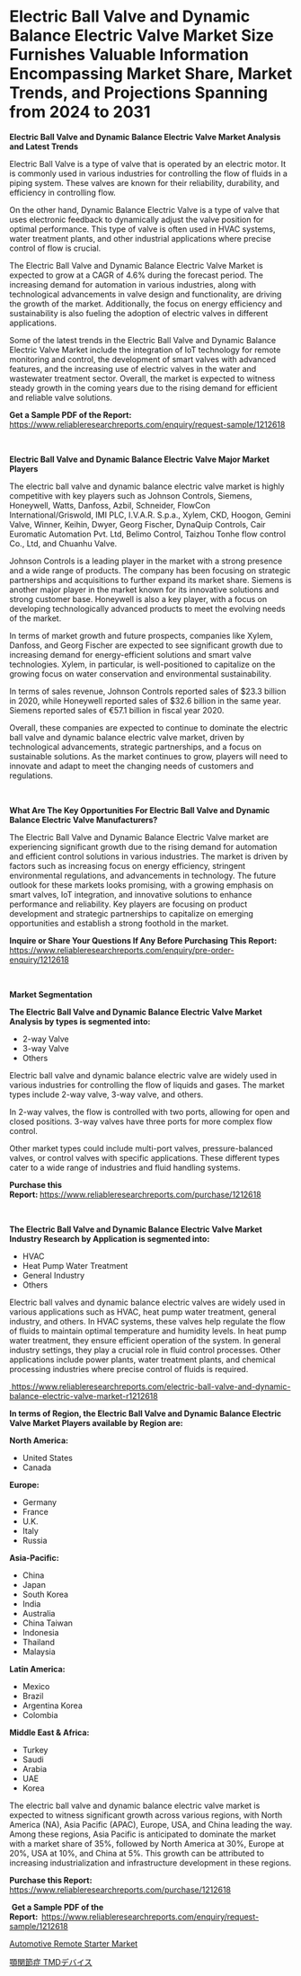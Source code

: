 <p><h1>Electric Ball Valve and Dynamic Balance Electric Valve Market Size Furnishes Valuable Information Encompassing Market Share, Market Trends, and Projections Spanning from 2024 to 2031</h1></p><p><strong>Electric Ball Valve and Dynamic Balance Electric Valve Market Analysis and Latest Trends</strong></p>
<p><p>Electric Ball Valve is a type of valve that is operated by an electric motor. It is commonly used in various industries for controlling the flow of fluids in a piping system. These valves are known for their reliability, durability, and efficiency in controlling flow.</p><p>On the other hand, Dynamic Balance Electric Valve is a type of valve that uses electronic feedback to dynamically adjust the valve position for optimal performance. This type of valve is often used in HVAC systems, water treatment plants, and other industrial applications where precise control of flow is crucial.</p><p>The Electric Ball Valve and Dynamic Balance Electric Valve Market is expected to grow at a CAGR of 4.6% during the forecast period. The increasing demand for automation in various industries, along with technological advancements in valve design and functionality, are driving the growth of the market. Additionally, the focus on energy efficiency and sustainability is also fueling the adoption of electric valves in different applications.</p><p>Some of the latest trends in the Electric Ball Valve and Dynamic Balance Electric Valve Market include the integration of IoT technology for remote monitoring and control, the development of smart valves with advanced features, and the increasing use of electric valves in the water and wastewater treatment sector. Overall, the market is expected to witness steady growth in the coming years due to the rising demand for efficient and reliable valve solutions.</p></p>
<p><strong>Get a Sample PDF of the Report:&nbsp;</strong> <a href="https://www.reliableresearchreports.com/enquiry/request-sample/1212618">https://www.reliableresearchreports.com/enquiry/request-sample/1212618</a></p>
<p>&nbsp;</p>
<p><strong>Electric Ball Valve and Dynamic Balance Electric Valve Major Market Players</strong></p>
<p><p>The electric ball valve and dynamic balance electric valve market is highly competitive with key players such as Johnson Controls, Siemens, Honeywell, Watts, Danfoss, Azbil, Schneider, FlowCon International/Griswold, IMI PLC, I.V.A.R. S.p.a., Xylem, CKD, Hoogon, Gemini Valve, Winner, Keihin, Dwyer, Georg Fischer, DynaQuip Controls, Cair Euromatic Automation Pvt. Ltd, Belimo Control, Taizhou Tonhe flow control Co., Ltd, and Chuanhu Valve.</p><p>Johnson Controls is a leading player in the market with a strong presence and a wide range of products. The company has been focusing on strategic partnerships and acquisitions to further expand its market share. Siemens is another major player in the market known for its innovative solutions and strong customer base. Honeywell is also a key player, with a focus on developing technologically advanced products to meet the evolving needs of the market.</p><p>In terms of market growth and future prospects, companies like Xylem, Danfoss, and Georg Fischer are expected to see significant growth due to increasing demand for energy-efficient solutions and smart valve technologies. Xylem, in particular, is well-positioned to capitalize on the growing focus on water conservation and environmental sustainability.</p><p>In terms of sales revenue, Johnson Controls reported sales of $23.3 billion in 2020, while Honeywell reported sales of $32.6 billion in the same year. Siemens reported sales of €57.1 billion in fiscal year 2020.</p><p>Overall, these companies are expected to continue to dominate the electric ball valve and dynamic balance electric valve market, driven by technological advancements, strategic partnerships, and a focus on sustainable solutions. As the market continues to grow, players will need to innovate and adapt to meet the changing needs of customers and regulations.</p></p>
<p>&nbsp;</p>
<p><strong>What Are The Key Opportunities For Electric Ball Valve and Dynamic Balance Electric Valve Manufacturers?</strong></p>
<p><p>The Electric Ball Valve and Dynamic Balance Electric Valve market are experiencing significant growth due to the rising demand for automation and efficient control solutions in various industries. The market is driven by factors such as increasing focus on energy efficiency, stringent environmental regulations, and advancements in technology. The future outlook for these markets looks promising, with a growing emphasis on smart valves, IoT integration, and innovative solutions to enhance performance and reliability. Key players are focusing on product development and strategic partnerships to capitalize on emerging opportunities and establish a strong foothold in the market.</p></p>
<p><strong>Inquire or Share Your Questions If Any Before Purchasing This Report:</strong> <a href="https://www.reliableresearchreports.com/enquiry/pre-order-enquiry/1212618">https://www.reliableresearchreports.com/enquiry/pre-order-enquiry/1212618</a></p>
<p>&nbsp;</p>
<p><strong>Market Segmentation</strong></p>
<p><strong>The Electric Ball Valve and Dynamic Balance Electric Valve Market Analysis by types is segmented into:</strong></p>
<p><ul><li>2-way Valve</li><li>3-way Valve</li><li>Others</li></ul></p>
<p><p>Electric ball valve and dynamic balance electric valve are widely used in various industries for controlling the flow of liquids and gases. The market types include 2-way valve, 3-way valve, and others. </p><p>In 2-way valves, the flow is controlled with two ports, allowing for open and closed positions. 3-way valves have three ports for more complex flow control. </p><p>Other market types could include multi-port valves, pressure-balanced valves, or control valves with specific applications. These different types cater to a wide range of industries and fluid handling systems.</p></p>
<p><strong>Purchase this Report:&nbsp;</strong><a href="https://www.reliableresearchreports.com/purchase/1212618">https://www.reliableresearchreports.com/purchase/1212618</a></p>
<p>&nbsp;</p>
<p><strong>The Electric Ball Valve and Dynamic Balance Electric Valve Market Industry Research by Application is segmented into:</strong></p>
<p><ul><li>HVAC</li><li>Heat Pump Water Treatment</li><li>General Industry</li><li>Others</li></ul></p>
<p><p>Electric ball valves and dynamic balance electric valves are widely used in various applications such as HVAC, heat pump water treatment, general industry, and others. In HVAC systems, these valves help regulate the flow of fluids to maintain optimal temperature and humidity levels. In heat pump water treatment, they ensure efficient operation of the system. In general industry settings, they play a crucial role in fluid control processes. Other applications include power plants, water treatment plants, and chemical processing industries where precise control of fluids is required.</p></p>
<p><a href="https://www.reliableresearchreports.com/electric-ball-valve-and-dynamic-balance-electric-valve-market-r1212618">&nbsp;https://www.reliableresearchreports.com/electric-ball-valve-and-dynamic-balance-electric-valve-market-r1212618</a></p>
<p><strong>In terms of Region, the Electric Ball Valve and Dynamic Balance Electric Valve Market Players available by Region are:</strong></p>
<p>
    <p> <strong> North America: </strong>
        <ul>
            <li>United States</li>
            <li>Canada</li>
        </ul>
        </p> 
    <p> <strong> Europe: </strong>
        <ul>
            <li>Germany</li>
            <li>France</li>
            <li>U.K.</li>
            <li>Italy</li>
            <li>Russia</li>
        </ul>
        </p> 
    <p> <strong> Asia-Pacific: </strong>
        <ul>
            <li>China</li>
            <li>Japan</li>
            <li>South Korea</li>
            <li>India</li>
            <li>Australia</li>
            <li>China Taiwan</li>
            <li>Indonesia</li>
            <li>Thailand</li>
            <li>Malaysia</li>
        </ul>
        </p> 
    <p> <strong> Latin America: </strong>
        <ul>
            <li>Mexico</li>
            <li>Brazil</li>
            <li>Argentina Korea</li>
            <li>Colombia</li>
        </ul>
        </p> 
    <p> <strong> Middle East & Africa: </strong>
        <ul>
            <li>Turkey</li>
            <li>Saudi</li>
            <li>Arabia</li>
            <li>UAE</li>
            <li>Korea</li>
        </ul>
    </p>
    </p>
<p><p>The electric ball valve and dynamic balance electric valve market is expected to witness significant growth across various regions, with North America (NA), Asia Pacific (APAC), Europe, USA, and China leading the way. Among these regions, Asia Pacific is anticipated to dominate the market with a market share of 35%, followed by North America at 30%, Europe at 20%, USA at 10%, and China at 5%. This growth can be attributed to increasing industrialization and infrastructure development in these regions.</p></p>
<p><strong>Purchase this Report: </strong><a href="https://www.reliableresearchreports.com/purchase/1212618">https://www.reliableresearchreports.com/purchase/1212618</a></p>
<p>&nbsp;<strong>Get a Sample PDF of the Report:&nbsp;&nbsp;</strong><a href="https://www.reliableresearchreports.com/enquiry/request-sample/1212618">https://www.reliableresearchreports.com/enquiry/request-sample/1212618</a></p>
<p><strong></strong></p>
<p><p><a href="https://github.com/christianlarkinus/Market-Research-Report-List-1/blob/main/automotive-remote-starter-market.md">Automotive Remote Starter Market</a></p><p><a href="https://github.com/Alenaieme/Market-Research-Report-List-2/blob/main/6283888126449.md">顎関節症 TMDデバイス</a></p></p>